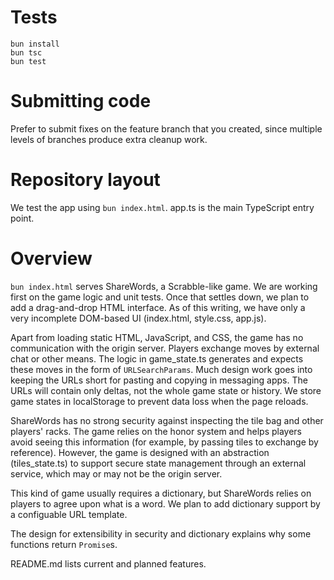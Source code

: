 # Tests

    bun install
    bun tsc
    bun test

# Submitting code

Prefer to submit fixes on the feature branch that you created, since multiple levels of branches produce extra cleanup work.

# Repository layout

We test the app using `bun index.html`. app.ts is the main TypeScript entry point.

# Overview

`bun index.html` serves ShareWords, a Scrabble-like game. We are working first on the game logic and unit tests. Once that settles down, we plan to add a drag-and-drop HTML interface. As of this writing, we have only a very incomplete DOM-based UI (index.html, style.css, app.js).

Apart from loading static HTML, JavaScript, and CSS, the game has no communication with the origin server. Players exchange moves by external chat or other means. The logic in game_state.ts generates and expects these moves in the form of `URLSearchParams`. Much design work goes into keeping the URLs short for pasting and copying in messaging apps. The URLs will contain only deltas, not the whole game state or history. We store game states in localStorage to prevent data loss when the page reloads.

ShareWords has no strong security against inspecting the tile bag and other players' racks. The game relies on the honor system and helps players avoid seeing this information (for example, by passing tiles to exchange by reference). However, the game is designed with an abstraction (tiles_state.ts) to support secure state management through an external service, which may or may not be the origin server.

This kind of game usually requires a dictionary, but ShareWords relies on players to agree upon what is a word. We plan to add dictionary support by a configuable URL template.

The design for extensibility in security and dictionary explains why some functions return `Promise`s.

README.md lists current and planned features.
